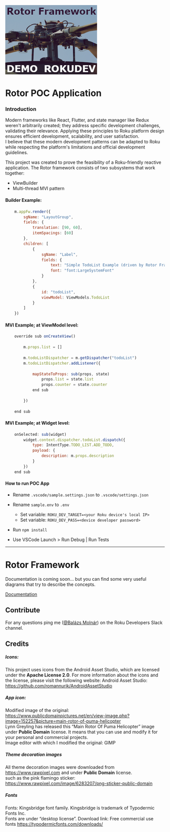 
![Rotor Framework](src/assets/images/channelIcons/channel-icon_HD.png)

# Rotor POC Application

### Introduction

Modern frameworks like React, Flutter, and state manager like Redux weren't arbitrarily created; they address specific development challenges, validating their relevance. Applying these principles to Roku platform design ensures efficient development, scalability, and user satisfaction.  
I believe that these modern development patterns can be adapted to Roku while respecting the platform's limitations and official development guidelines.

This project was created to prove the feasibility of a Roku-friendly reactive application. The Rotor framework consists of two subsystems that work together: 
* ViewBuilder 
* Multi-thread MVI pattern

#### Builder Example:

```js
    m.appFw.render({
        sgName: "LayoutGroup",
        fields: {
            translation: [90, 60],
            itemSpacings: [60]
        },
        children: [
            {
                sgName: "Label",
                fields: {
                    text: "Simple TodoList Example (driven by Rotor Framework)",
                    font: "font:LargeSystemFont"
                }
            },
            {
                id: "todoList",
                viewModel: ViewModels.TodoList
            }
        ]
    })
```

#### MVI Example; at ViewModel level:

```js
    override sub onCreateView()

        m.props.list = []

        m.todoListDispatcher = m.getDispatcher("todoList")
        m.todoListDispatcher.addListener({

            mapStateToProps: sub(props, state)
                props.list = state.list
                props.counter = state.counter
            end sub

        })

    end sub
```

#### MVI Example; at Widget level:

```js
    onSelected: sub(widget)
        widget.context.dispatcher.todoList.dispatch({
            type: IntentType.TODO_LIST.ADD_TODO,
            payload: {
                description: m.props.description
            }
        })
    end sub
```


#### How to run POC App
- Rename `.vscode/sample.settings.json` to `.vscode/settings.json`
- Rename `sample.env` to `.env`
    - Set variable: `ROKU_DEV_TARGET=<your Roku device's local IP>`
    - Set variable: `ROKU_DEV_PASS=<device developer password>`
 
- Run `npm install`
- Use VSCode Launch > Run Debug | Run Tests

---


# Rotor Framework

Documentation is coming soon...
but you can find some very useful diagrams that try to describe the concepts.

[Documentation](src/source/rotorFramework/README.md)


## Contribute

For any questions ping me ([@Balázs Molnár](https://rokudevelopers.slack.com/team/U05UR749546)) on the Roku Developers Slack channel.



## Credits

##### Icons:
This project uses icons from the Android Asset Studio, which are licensed under the **Apache License 2.0**. For more information about the icons and the license, please visit the following website: Android Asset Studio: https://github.com/romannurik/AndroidAssetStudio

##### App icon:
Modified image of the original: https://www.publicdomainpictures.net/en/view-image.php?image=152257&picture=main-rotor-of-puma-helicopter  
Lynn Greyling has released this “Main Rotor Of Puma Helicopter” image under **Public Domain** license. It means that you can use and modify it for your personal and commercial projects.  
Image editor with which I modified the original: GIMP

##### Theme decoration images
All theme decoration images were downloaded from https://www.rawpixel.com and under **Public Domain** license.  
such as the pink flamingo sticker: https://www.rawpixel.com/image/6283207/png-sticker-public-domain

##### Fonts
Fonts: Kingsbridge font family. Kingsbridge is trademark of Typodermic Fonts Inc.  
Fonts are under “desktop license”. Download link: Free commercial use fonts https://typodermicfonts.com/downloads/




